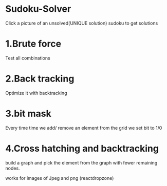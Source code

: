 # Sudoku-Solver
Click a picture of an unsolved(UNIQUE solution) sudoku to get solutions 
# 1.Brute force
Test all combinations 
# 2.Back tracking
Optimize it with backtracking
# 3.bit mask 
Every time time we add/ remove an element from the grid we set bit to 1/0 
# 4.Cross hatching and backtracking
build a graph and pick the element from the graph with fewer remaining nodes.


works for images of Jpeg and png (reactdropzone)

